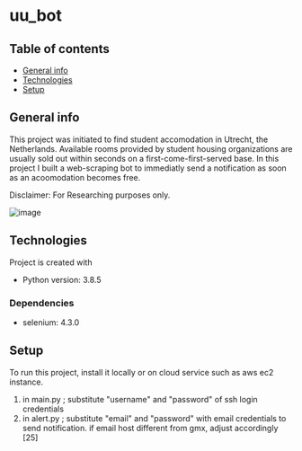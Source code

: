 # uu_bot
## Table of contents
* [General info](#general-info)
* [Technologies](#technologies)
* [Setup](#setup)

## General info
This project was initiated to find student accomodation in Utrecht, the Netherlands. Available rooms provided by student housing organizations are usually sold out within seconds on a first-come-first-served base. In this project I built a web-scraping bot to immediatly send a notification as soon as an acoomodation becomes free. 

Disclaimer: For Researching purposes only.

![image](https://user-images.githubusercontent.com/81744567/207182675-641f405c-e097-4fee-bec3-51118fd90346.png)

## Technologies
Project is created with
* Python version: 3.8.5

### Dependencies
* selenium: 4.3.0

## Setup
To run this project, install it locally or on cloud service such as aws ec2 instance.
1. in main.py ; substitute "username" and "password" of ssh login credentials
2. in alert.py ; substitute "email" and "password" with email credentials to send notification. if email host different from gmx, adjust accordingly [25]
